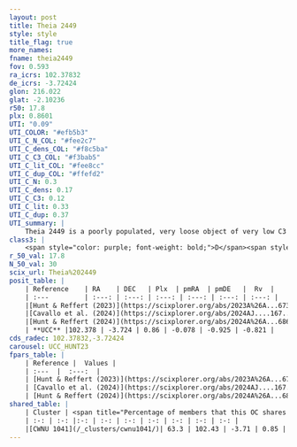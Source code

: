 ```yaml
---
layout: post
title: Theia 2449
style: style
title_flag: true
more_names: 
fname: theia2449
fov: 0.593
ra_icrs: 102.37832
de_icrs: -3.72424
glon: 216.022
glat: -2.10236
r50: 17.8
plx: 0.8601
UTI: "0.09"
UTI_COLOR: "#efb5b3"
UTI_C_N_COL: "#fee2c7"
UTI_C_dens_COL: "#f8c5ba"
UTI_C_C3_COL: "#f3bab5"
UTI_C_lit_COL: "#fee8cc"
UTI_C_dup_COL: "#ffefd2"
UTI_C_N: 0.3
UTI_C_dens: 0.17
UTI_C_C3: 0.12
UTI_C_lit: 0.33
UTI_C_dup: 0.37
UTI_summary: |
    Theia 2449 is a poorly populated, very loose object of very low C3 quality. It was recently reported in the literature.<br><br><span style="color: #99180f; font-weight: bold;">Warning: </span>This is possibly a duplicated object, which shares a significant percentage of members with at least one previously reported entry.
class3: |
    <span style="color: purple; font-weight: bold;">D</span><span style="color: red; font-weight: bold;">C</span>
r_50_val: 17.8
N_50_val: 30
scix_url: Theia%202449
posit_table: |
    | Reference    | RA    | DEC   | Plx  | pmRA  | pmDE   |  Rv  |
    | :---         | :---: | :---: | :---: | :---: | :---: | :---: |
    |[Hunt & Reffert (2023)](https://scixplorer.org/abs/2023A%26A...673A.114H) | 102.355 | -3.731 | 0.868 | -0.057 | -0.997 | -1.541 |
    |[Cavallo et al. (2024)](https://scixplorer.org/abs/2024AJ....167...12C) | 102.187 | -3.742 | 0.872 | -- | -- | -- |
    |[Hunt & Reffert (2024)](https://scixplorer.org/abs/2024A%26A...686A..42H) | 102.355 | -3.731 | 0.868 | -0.057 | -0.997 | -1.541 |
    | **UCC** |102.378 | -3.724 | 0.86 | -0.078 | -0.925 | -0.821 | 
cds_radec: 102.37832,-3.72424
carousel: UCC_HUNT23
fpars_table: |
    | Reference |  Values |
    | :---  |  :---:  |
    | [Hunt & Reffert (2023)](https://scixplorer.org/abs/2023A%26A...673A.114H) | `AV50=0.667, diffAV50=0.507, MOD50=10.142, logAge50=8.44` |
    | [Cavallo et al. (2024)](https://scixplorer.org/abs/2024AJ....167...12C) | `AV50=0.67, dMod50=10.22, logAge50=8.62, [Fe/H]50=-0.15` |
    | [Hunt & Reffert (2024)](https://scixplorer.org/abs/2024A%26A...686A..42H) | `MassJ=65.4034` |
shared_table: |
    | Cluster | <span title="Percentage of members that this OC shares with the ones listed">%</span>   | RA   | DEC   | Plx   | pmRA  | pmDE  | Rv | UTI |
    | :-: | :-: |:-: | :-: | :-: | :-: | :-: | :-: | :-: |
    |[CWNU 1041](/_clusters/cwnu1041/)| 63.3 | 102.43 | -3.71 | 0.85 | -0.14 | -0.84 | -8.19 |0.07 |
---
```


